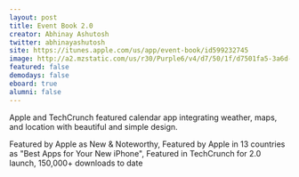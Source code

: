 ```yaml
---
layout: post
title: Event Book 2.0
creator: Abhinay Ashutosh
twitter: abhinayashutosh
site: https://itunes.apple.com/us/app/event-book/id599232745
image: http://a2.mzstatic.com/us/r30/Purple6/v4/d7/50/1f/d7501fa5-3a6d-b01c-fe27-9d6ba9a6dc04/screen568x568.jpeg
featured: false
demodays: false
eboard: true
alumni: false
---
```

Apple and TechCrunch featured calendar app integrating weather, maps, and location with beautiful and simple design.

Featured by Apple as New & Noteworthy, Featured by Apple in 13 countries as "Best Apps for Your New iPhone", Featured in TechCrunch for 2.0 launch, 150,000+ downloads to date 